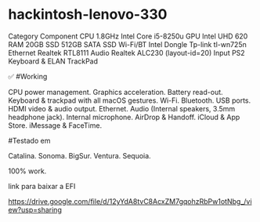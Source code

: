 # hackintosh-lenovo-330

Category	Component
CPU	1.8GHz Intel Core i5-8250u
GPU	Intel UHD 620
RAM	20GB 
SSD	512GB SATA SSD
Wi-Fi/BT	Intel Dongle Tp-link tl-wn725n
Ethernet	Realtek RTL8111
Audio	Realtek ALC230 (layout-id=20)
Input	PS2 Keyboard & ELAN TrackPad

✅ #Working

 CPU power management.
 Graphics acceleration.
 Battery read-out.
 Keyboard & trackpad with all macOS gestures.
 Wi-Fi.
 Bluetooth.
 USB ports.
 HDMI video & audio output.
 Ethernet.
 Audio (Internal speakers, 3.5mm headphone jack).
 Internal microphone.
 AirDrop & Handoff.
 iCloud & App Store.
 iMessage & FaceTime.

 #Testado em 

 Catalina.
 Sonoma.
 BigSur.
 Ventura.
 Sequoia.

 100% work.



link para baixar a EFI

https://drive.google.com/file/d/12yYdA8tvC8AcxZM7gqohzRbPw1otNbg_/view?usp=sharing
